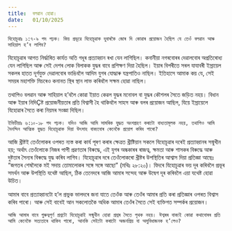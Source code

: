 ```yaml
---
title:  বলৱান হোৱা।
date:   01/10/2025
---
```


`যিহোচূৱাঃ ১:৭-৯ পদ পঢ়ক। কিয় প্ৰভূৱে যিহোচূৱাক দুবাৰকৈ জোৰ দি কোৱাৰ প্ৰয়োজন হৈছিল যে তেওঁ বলৱান আৰু সাহিয়াল হ’ব লাগিব?`

যিহোচূৱাৰ আগত নির্দ্ধাৰিত কাৰ্যত অতি গধূৰ প্ৰত্যাহ্বান ৰখা যেন লাগিছিল। কনানীয়া নগৰবোৰৰ দেৱালবোৰ অপ্ৰতিৰোধ্য যেন লাগিছিল আৰু সেই দেশৰ লোক বিলাকক যুদ্ধৰ বাবে প্ৰশিক্ষণ দিয়া হৈছিল। ইয়াৰ বিপৰীতে সৰল যাযাবৰী ইস্ৰায়েল সকলৰ হাতত দূৰ্গযুক্ত দেৱালবোৰ ভাঙিবলৈ আদিম যুগৰ যোদ্ধাৰু যন্ত্ৰপাতিও নাছিল। ইতিহাসে আমাক কয় যে, সেই সময়ৰ মহাশক্তি মিচৰেও কনানত স্থিৰ স্থান লাভ কৰিবলৈ সক্ষম হোৱা নাছিল।

তথাপিও বলৱান আৰু সাহিয়াল হ’বলৈ কোৱা ইয়াত কেৱল যুদ্ধৰ মনোবল বা যুদ্ধৰ কৌশলৰ সৈতে জড়িত নহয়। বিধান আৰু ইয়াৰ নিদিÇষ্ট প্ৰয়োজনীয়তাৰ প্ৰতি বিশ্বাসী হৈ থাকিবলৈ সাহস আৰু বলৰ প্ৰয়োজন আছিল, যিয়ে ইস্ৰায়েলে যিহোৱাৰ সৈতে কৰা নিয়মৰ সংজ্ঞা দিছিল।

`ইফিচীয়াঃ ৬:১০-১৮ পদ পঢ়ক। যদিও আজি আমি সামৰিক যুদ্ধত অংশগ্ৰহণ কৰাটো বাধ্যতামূলক নহয়, তথাপিও আমি দৈনন্দিন আত্মিক যুদ্ধত যিহোচূৱাক দিয়া উৎসাহ বাক্যবোৰ কেনেকৈ প্ৰয়োগ কৰিব পাৰো?`

আজি খ্ৰীষ্টই তেওঁলোকৰ ওপৰত ন্যস্ত কৰা কাৰ্য পূৰণ কৰাৰ ক্ষেত্ৰত খ্ৰীষ্টিয়ান সকলে যিহোচূৱাৰ দৰেই প্ৰত্যাহ্বানৰ সন্মুখীন হয়; অৰ্থাৎ তেওঁলোকে নিজৰ পাপী প্ৰৱণতাৰ বিৰুদ্ধে, এই যুগৰ অন্ধকাৰৰ ৰাজত্ব, ক্ষমতা আৰু শাসকৰ বিৰুদ্ধে আৰু দুষ্টতাৰ সৈন্যৰ বিৰুদ্ধে যুদ্ধ কৰিব লাগিব। যিহোচূৱাৰ দৰে তেওঁলোকৰো খ্ৰীষ্টৰ উপস্থিতিৰ আশ্বাস দিয়া প্ৰতিজ্ঞা আছেঃ “জগতৰ শেষলৈকে মই সদায় তোমালোকৰ সঙ্গে সঙ্গে আছো” (মথিঃ ২৮:২০)। যিদৰে যিহোচূৱাৰ ভয় দূৰ কৰিবলৈ প্ৰভূৰ সমৰ্থন আৰু উপস্থিতি যথেষ্ট আছিল, ঠিক তেনেদৰে আজি আমাৰ সন্দেহ আৰু উদ্বেগ দূৰ কৰিবলৈ এয়া যথেষ্ট হোৱা উচিত।

আমাৰ বাবে প্ৰত্যাহ্বানটো হ’ল প্ৰভুক ভালদৰে জনা যাতে তেওঁক আৰু তেওঁৰ আমাৰ প্ৰতি কৰা প্ৰতিজ্ঞাৰ ওপৰত বিশ্বাস কৰিব পাৰো। আৰু সেই বাবেই আন সকলোতকৈ অধিক আমাৰ তেওঁৰ সৈতে সেই ব্যক্তিগত সম্পৰ্কৰ প্ৰয়োজন।

`আজি আমাৰ বাবে গুৰুত্বপূৰ্ণ প্ৰশ্নটো যিহোচূৱাই সন্মুখীন হোৱা প্ৰশ্নৰ সৈতে পৃথক নহয়। ঈশ্বৰৰ বাক্যই কোৱা কথাবোৰৰ প্ৰতি আমি কেনেকৈ সত্যতাৰে থাকিব পাৰো, আনকি সেইটো কৰাটো অজনপ্ৰিয় বা অসুবিধাজনক হ’লেও?`
